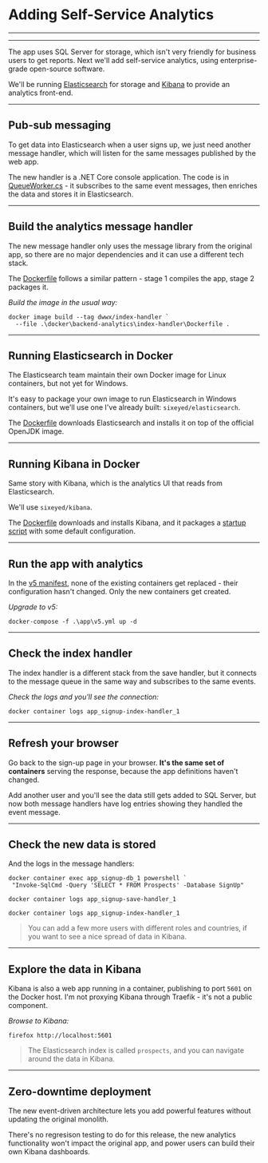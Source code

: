 # Adding Self-Service Analytics

---

<section data-background-image="/img/backend/Slide3.PNG">

---

The app uses SQL Server for storage, which isn't very friendly for business users to get reports. Next we'll add self-service analytics, using enterprise-grade open-source software.

We'll be running [Elasticsearch](https://www.elastic.co/products/elasticsearch) for storage and [Kibana](https://www.elastic.co/products/kibana) to provide an analytics front-end. 

---

## Pub-sub messaging

To get data into Elasticsearch when a user signs up, we just need another message handler, which will listen for the same messages published by the web app.

The new handler is a .NET Core console application. The code is in [QueueWorker.cs](./src/SignUp.MessageHandlers.IndexProspect/Workers/QueueWorker.cs) - it subscribes to the same event messages, then enriches the data and stores it in Elasticsearch.

---

## Build the analytics message handler

The new message handler only uses the message library from the original app, so there are no major dependencies and it can use a different tech stack.

The [Dockerfile](./docker/backend-analytics/index-handler/Dockerfile) follows a similar pattern - stage 1 compiles the app, stage 2 packages it.

_Build the image in the usual way:_

```
docker image build --tag dwwx/index-handler `
  --file .\docker\backend-analytics\index-handler\Dockerfile .
```

---

## Running Elasticsearch in Docker

The Elasticsearch team maintain their own Docker image for Linux containers, but not yet for Windows. 

It's easy to package your own image to run Elasticsearch in Windows containers, but we'll use one I've already built: `sixeyed/elasticsearch`.

The [Dockerfile](https://github.com/sixeyed/dockerfiles-windows/blob/master/elasticsearch/windowsservercore/ltsc2019/Dockerfile) downloads Elasticsearch and installs it on top of the official OpenJDK image.

---

## Running Kibana in Docker

Same story with Kibana, which is the analytics UI that reads from Elasticsearch.

We'll use `sixeyed/kibana`. 

The [Dockerfile](https://github.com/sixeyed/dockerfiles-windows/blob/master/kibana/windowsservercore/ltsc2019/Dockerfile) downloads and installs Kibana, and it packages a [startup script](https://github.com/sixeyed/dockerfiles-windows/blob/master/kibana/windowsservercore/ltsc2019/init.ps1) with some default configuration.

---

## Run the app with analytics

In the [v5 manifest](./app/v5.yml), none of the existing containers get replaced - their configuration hasn't changed. Only the new containers get created.

_Upgrade to v5:_

```
docker-compose -f .\app\v5.yml up -d
```

---

## Check the index handler

The index handler is a different stack from the save handler, but it connects to the message queue in the same way and subscribes to the same events.

_Check the logs and you'll see the connection:_

```
docker container logs app_signup-index-handler_1
```

---

## Refresh your browser

Go back to the sign-up page in your browser. **It's the same set of containers** serving the response, because the app definitions haven't changed.

Add another user and you'll see the data still gets added to SQL Server, but now both message handlers have log entries showing they handled the event message.

---

## Check the new data is stored 

And the logs in the message handlers:

 ```
docker container exec app_signup-db_1 powershell `
  "Invoke-SqlCmd -Query 'SELECT * FROM Prospects' -Database SignUp"

docker container logs app_signup-save-handler_1

docker container logs app_signup-index-handler_1
```

> You can add a few more users with different roles and countries, if you want to see a nice spread of data in Kibana.

---

## Explore the data in Kibana

Kibana is also a web app running in a container, publishing to port `5601` on the Docker host. I'm not proxying Kibana through Traefik - it's not a public component.

_Browse to Kibana:_

```
firefox http://localhost:5601
```

> The Elasticsearch index is called `prospects`, and you can navigate around the data in Kibana. 

---

## Zero-downtime deployment

The new event-driven architecture lets you add powerful features without updating the original monolith.

There's no regresison testing to do for this release, the new analytics functionality won't impact the original app, and power users can build their own Kibana dashboards.

